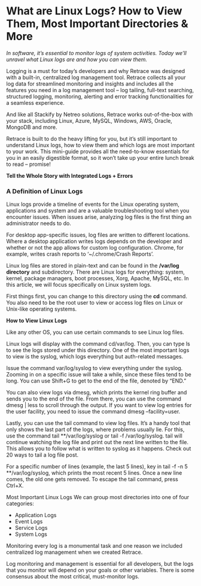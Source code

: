 # What are Linux Logs? How to View Them, Most Important Directories & More

*In software, it’s essential to monitor logs of system activities. Today we’ll unravel what Linux logs are and how you can view them.*

Logging is a must for today’s developers and why Retrace was designed with a built-in, centralized log management tool. Retrace collects all your log data for streamlined monitoring and insights and includes all the features you need in a log management tool – log tailing, full-text searching, structured logging, monitoring, alerting and error tracking functionalities for a seamless experience.

 And like all Stackify by Netreo solutions, Retrace works out-of-the-box with your stack, including Linux, Azure, MySQL, Windows, AWS, Oracle, MongoDB and more.

Retrace is built to do the heavy lifting for you, but it’s still important to understand Linux logs, how to view them and which logs are most important to your work. This mini-guide provides all the need-to-know essentials for you in an easily digestible format, so it won’t take up your entire lunch break to read – promise!

**Tell the Whole Story with Integrated Logs + Errors**

### A Definition of Linux Logs

Linux logs provide a timeline of events for the Linux operating system, applications and system and are a valuable troubleshooting tool when you encounter issues. When issues arise, analyzing log files is the first thing an administrator needs to do.

For desktop app-specific issues, log files are written to different locations. Where a desktop application writes logs depends on the developer and whether or not the app allows for custom log configuration. Chrome, for example, writes crash reports to ‘~/.chrome/Crash Reports’.

Linux log files are stored in plain-text and can be found in the **/var/log directory** and subdirectory. There are Linux logs for everything: system, kernel, package managers, boot processes, Xorg, Apache, MySQL, etc. In this article, we will focus specifically on Linux system logs.

First things first, you can change to this directory using the **cd** command. You also need to be the root user to view or access log files on Linux or Unix-like operating systems.

**How to View Linux Logs**


Like any other OS, you can use certain commands to see Linux log files.

Linux logs will display with the command cd/var/log. Then, you can type ls to see the logs stored under this directory. One of the most important logs to view is the syslog, which logs everything but auth-related messages.

Issue the command var/log/syslog to view everything under the syslog. Zooming in on a specific issue will take a while, since these files tend to be long. You can use Shift+G to get to the end of the file, denoted by “END.”

You can also view logs via dmesg, which prints the kernel ring buffer and sends you to the end of the file. From there, you can use the command dmesg | less to scroll through the output. If you want to view log entries for the user facility, you need to issue the command dmesg –facility=user.

Lastly, you can use the tail command to view log files. It’s a handy tool that only shows the last part of the logs, where problems usually lie. For this, use the command tail **/var/log/syslog or tail -f /var/log/syslog. tail will continue watching the log file and print out the next line written to the file. This allows you to follow what is written to syslog as it happens. Check out 20 ways to tail a log file post.

For a specific number of lines (example, the last 5 lines), key in tail -f -n 5 **/var/log/syslog, which prints the most recent 5 lines. Once a new line comes, the old one gets removed. To escape the tail command, press Ctrl+X.

Most Important Linux Logs
We can group most directories into one of four categories:

* Application Logs
* Event Logs
* Service Logs
* System Logs

Monitoring every log is a monumental task and one reason we included centralized log management when we created Retrace. 

Log monitoring and management is essential for all developers, but the logs that you monitor will depend on your goals or other variables. There is some consensus about the most critical, must-monitor logs.


